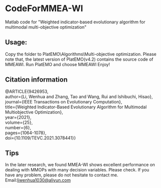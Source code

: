 # CodeForMMEA-WI

Matlab code for "Weighted indicator-based evolutionary algorithm for multimodal multi-objective optimization"

## Usage:
Copy the folder to PlatEMO\Algorithms\Multi-objective optimization.
Please note that, the latest version of PlatEMO(v4.2) contains the source code of MMEAWI.
Run PlatEMO and choose MMEAWI
Enjoy!

## Citation information
@ARTICLE{9426953,  
author={Li, Wenhua and Zhang, Tao and Wang, Rui and Ishibuchi, Hisao},  
journal={IEEE Transactions on Evolutionary Computation},   
title={Weighted Indicator-Based Evolutionary Algorithm for Multimodal Multiobjective Optimization},   
year={2021},  
volume={25},  
number={6},  
pages={1064-1078},  
doi={10.1109/TEVC.2021.3078441}}

## Tips
In the later research, we found MMEA-WI shows excellent performance on dealing with MMOPs with many decision variables. Please check.
If you have any problem, please do not hesitate to contact me. Email:liwenhua1030@aliyun.com